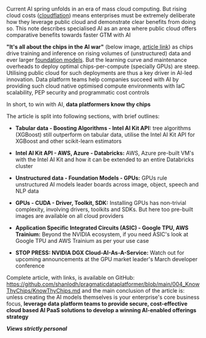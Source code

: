 Current AI spring unfolds in an era of mass cloud computing. But rising cloud costs ([cloudflation](https://www.forbes.com/sites/forbestechcouncil/2023/02/23/three-tips-to-navigate-cloud-flation/)) means enterprises must be extremely deliberate how they leverage public cloud and demonstrate clear benefits from doing so. This note describes specialised AI as an area where public cloud offers comparative benefits towards faster GTM with AI 

**"It's all about the chips in the AI war"** (below image, [article link](https://www.ft.com/content/0a16c45f-5739-43ad-abdc-1b91afa83e0d)) as chips drive training and inference on rising volumes of (unstructured) data and ever larger [foundation models](https://en.wikipedia.org/wiki/Foundation_models). But the learning curve and maintenance overheads to deploy optimal chips-per-compute (specially GPUs) are steep. Utilising public cloud for such deployments are thus a key driver in AI-led innovation. Data platform teams help companies succeed with AI by providing such cloud native optimised compute environments with IaC scalability, PEP security and programmatic cost controls  

In short, to win with AI, **data platformers know thy chips**

The article is split into following sections, with brief outlines: 

- **Tabular data - Boosting Algorithms - Intel AI Kit API:** tree algorithms (XGBoost) still outperform on tabular data, utilise the Intel AI Kit API for XGBoost and other scikit-learn estimators

- **Intel AI Kit API - AWS, Azure - Databricks:** AWS, Azure pre-built VM's with the Intel AI Kit and how it can be extended to an entire Databricks cluster  

- **Unstructured data - Foundation Models - GPUs:** GPUs rule unstructured AI models leader boards across image, object, speech and NLP data

- **GPUs - CUDA - Driver, Toolkit, SDK:** Installing GPUs has non-trivial complexity, involving drivers, toolkits and SDKs. But here too pre-built images are available on all cloud providers  

- **Application Specific Integrated Circuits (ASIC) - Google TPU, AWS Trainium:** Beyond the NVIDIA ecosystem, if you need ASIC's look at Google TPU and AWS Trainium as per your use case 

- **STOP PRESS: NVIDIA DGX Cloud-AI-As-A-Service:** Watch out for upcoming announcements at the GPU market leader's March developer conference 

Complete article, with links, is available on GitHub: https://github.com/shanlodh/pragmaticdataplatformer/blob/main/004_KnowThyChips/KnowThyChips.md and the main conclusion of the article is: unless creating the AI models themselves is your enterprise's core business focus, **leverage data platform teams to provide secure, cost-effective cloud based AI PaaS solutions to develop a winning AI-enabled offerings strategy** 

***Views strictly personal*** 
